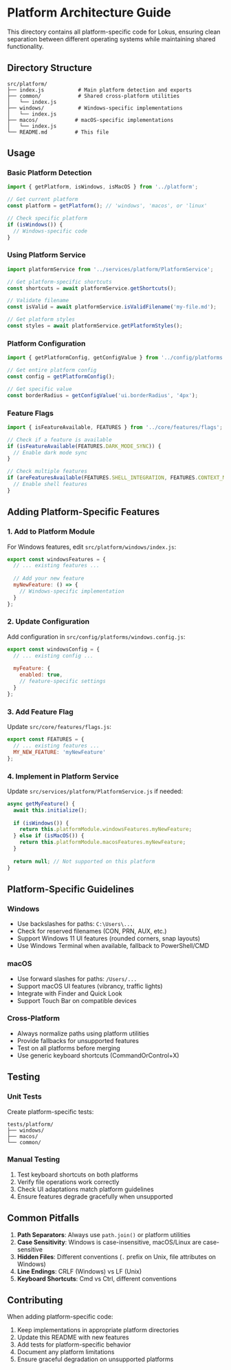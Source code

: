 # Platform Architecture Guide

This directory contains all platform-specific code for Lokus, ensuring clean separation between different operating systems while maintaining shared functionality.

## Directory Structure

```
src/platform/
├── index.js           # Main platform detection and exports
├── common/            # Shared cross-platform utilities
│   └── index.js
├── windows/           # Windows-specific implementations
│   └── index.js
├── macos/            # macOS-specific implementations
│   └── index.js
└── README.md         # This file
```

## Usage

### Basic Platform Detection

```javascript
import { getPlatform, isWindows, isMacOS } from '../platform';

// Get current platform
const platform = getPlatform(); // 'windows', 'macos', or 'linux'

// Check specific platform
if (isWindows()) {
  // Windows-specific code
}
```

### Using Platform Service

```javascript
import platformService from '../services/platform/PlatformService';

// Get platform-specific shortcuts
const shortcuts = await platformService.getShortcuts();

// Validate filename
const isValid = await platformService.isValidFilename('my-file.md');

// Get platform styles
const styles = await platformService.getPlatformStyles();
```

### Platform Configuration

```javascript
import { getPlatformConfig, getConfigValue } from '../config/platforms';

// Get entire platform config
const config = getPlatformConfig();

// Get specific value
const borderRadius = getConfigValue('ui.borderRadius', '4px');
```

### Feature Flags

```javascript
import { isFeatureAvailable, FEATURES } from '../core/features/flags';

// Check if a feature is available
if (isFeatureAvailable(FEATURES.DARK_MODE_SYNC)) {
  // Enable dark mode sync
}

// Check multiple features
if (areFeaturesAvailable(FEATURES.SHELL_INTEGRATION, FEATURES.CONTEXT_MENUS)) {
  // Enable shell features
}
```

## Adding Platform-Specific Features

### 1. Add to Platform Module

For Windows features, edit `src/platform/windows/index.js`:

```javascript
export const windowsFeatures = {
  // ... existing features ...
  
  // Add your new feature
  myNewFeature: () => {
    // Windows-specific implementation
  }
};
```

### 2. Update Configuration

Add configuration in `src/config/platforms/windows.config.js`:

```javascript
export const windowsConfig = {
  // ... existing config ...
  
  myFeature: {
    enabled: true,
    // feature-specific settings
  }
};
```

### 3. Add Feature Flag

Update `src/core/features/flags.js`:

```javascript
export const FEATURES = {
  // ... existing features ...
  MY_NEW_FEATURE: 'myNewFeature'
};
```

### 4. Implement in Platform Service

Update `src/services/platform/PlatformService.js` if needed:

```javascript
async getMyFeature() {
  await this.initialize();
  
  if (isWindows()) {
    return this.platformModule.windowsFeatures.myNewFeature;
  } else if (isMacOS()) {
    return this.platformModule.macosFeatures.myNewFeature;
  }
  
  return null; // Not supported on this platform
}
```

## Platform-Specific Guidelines

### Windows
- Use backslashes for paths: `C:\Users\...`
- Check for reserved filenames (CON, PRN, AUX, etc.)
- Support Windows 11 UI features (rounded corners, snap layouts)
- Use Windows Terminal when available, fallback to PowerShell/CMD

### macOS
- Use forward slashes for paths: `/Users/...`
- Support macOS UI features (vibrancy, traffic lights)
- Integrate with Finder and Quick Look
- Support Touch Bar on compatible devices

### Cross-Platform
- Always normalize paths using platform utilities
- Provide fallbacks for unsupported features
- Test on all platforms before merging
- Use generic keyboard shortcuts (CommandOrControl+X)

## Testing

### Unit Tests
Create platform-specific tests:
```
tests/platform/
├── windows/
├── macos/
└── common/
```

### Manual Testing
1. Test keyboard shortcuts on both platforms
2. Verify file operations work correctly
3. Check UI adaptations match platform guidelines
4. Ensure features degrade gracefully when unsupported

## Common Pitfalls

1. **Path Separators**: Always use `path.join()` or platform utilities
2. **Case Sensitivity**: Windows is case-insensitive, macOS/Linux are case-sensitive
3. **Hidden Files**: Different conventions (`.` prefix on Unix, file attributes on Windows)
4. **Line Endings**: CRLF (Windows) vs LF (Unix)
5. **Keyboard Shortcuts**: Cmd vs Ctrl, different conventions

## Contributing

When adding platform-specific code:
1. Keep implementations in appropriate platform directories
2. Update this README with new features
3. Add tests for platform-specific behavior
4. Document any platform limitations
5. Ensure graceful degradation on unsupported platforms